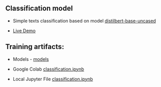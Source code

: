 ## Classification model
- Simple texts classification based on model [distilbert-base-uncased](https://huggingface.co/distilbert/distilbert-base-uncased)

- [Live Demo](https://mdlufy.github.io/bert-classification/)

## Training artifacts:
- Models - [models](./models/)

- Google Colab [classification.ipynb](https://colab.research.google.com/drive/1e8Cb-PXPhIAk9RpKIzrryQiLkwD9wWGR?usp=sharing)

- Local Jupyter File [classification.ipynb](./classification.ipynb)
